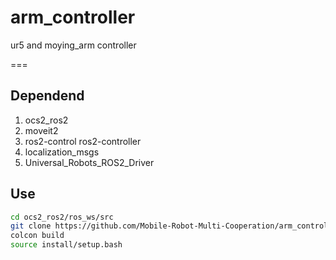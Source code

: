 # arm_controller
ur5 and moying_arm controller

===
## Dependend

1. ocs2_ros2
2. moveit2
3. ros2-control ros2-controller
4. localization_msgs
5. Universal_Robots_ROS2_Driver


## Use
``` sh
cd ocs2_ros2/ros_ws/src
git clone https://github.com/Mobile-Robot-Multi-Cooperation/arm_controller.git
colcon build 
source install/setup.bash
```
